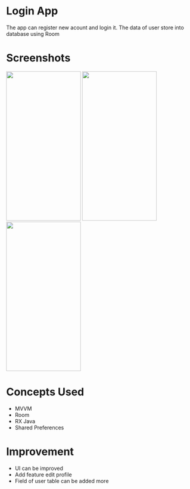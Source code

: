 # Login App

The app can register new acount and login it. The data of user store into database using Room

# Screenshots

<img src="https://i.imgur.com/5PGCzIB.png" width="200" height="400" /> <img src="https://i.imgur.com/o2EStcu.png" width="200" height="400" /> <img src="https://i.imgur.com/
Zs6dYvK.png" width="200" height="400" />

# Concepts Used

- MVVM
- Room
- RX Java
- Shared Preferences

# Improvement

- UI can be improved
- Add feature edit profile
- Field of user table can be added more
